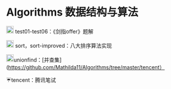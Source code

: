 # Algorithms 数据结构与算法

<img src="https://assets-cdn.github.com/images/icons/emoji/unicode/1f50d.png" width="20" height="20"> test01-test06：《剑指offer》题解

<img src="https://assets-cdn.github.com/images/icons/emoji/unicode/2618.png" width="20" height="20"> sort，sort-improved：八大排序算法实现

<img src="https://assets-cdn.github.com/images/icons/emoji/unicode/2728.png" width="20" height="20">unionfind：[并查集](https://github.com/Mathilda11/Algorithms/tree/master/tencent）

:umbrella:tencent：腾讯笔试
